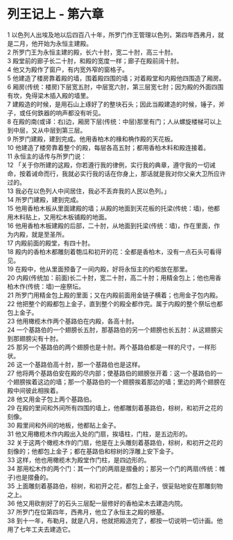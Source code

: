 # 列王记上 - 第六章
  
 1 以色列人出埃及地以后四百八十年，所罗门作王管理以色列，第四年西弗月，就是二月，他开始为永恒主建殿。  
 2 所罗门王为永恒主建的殿，长六十肘，宽二十肘，高三十肘。  
 3 殿堂前的廊子长二十肘，和殿的宽度一样；廊子在殿前阔十肘。  
 4 他又为殿作了窗户，有内宽外窄的窗格子。  
 5 他建造了楼房靠着殿的墙，围着殿四围的墙；对着殿堂和内殿他四围造了厢房。  
 6 厢房(传统：楼房)下层宽五肘，中层宽六肘，第三层宽七肘；因为殿的外面四围有坎，免得梁木插入殿的墙里。  
 7 建殿造的时候，是用石山上琢好了的整块石头；因此当殿建造的时候，锤子，斧子，或任何鉄器的响声都没有听见。  
 8 在殿的南(或译：右)边，厢房下层(传统：中层)那里有门；人从螺旋楼梯可以上到中层，又从中层到第三层。  
 9 所罗门建殿，建到完成。他用香柏木的椽和桷作殿的天花板。  
 10 他建造了楼旁靠着整个的殿，每层各高五肘；都用香柏木料和殿连接着。  
 11 永恒主的话传与所罗门说：  
 12 「关于你所建的这殿，你若遵行我的律例，实行我的典章，遵守我的一切诫命，按着诫命而行，我就必实行我的话在你身上，那话就是我对你父亲大卫所应许过的。  
 13 我必在以色列人中间居住，我必不丢弃我的人民以色列。」  
 14 所罗门建殿，建到完成。  
 15 他用香柏木板从里面建殿的墙；从殿的地面到天花板的托梁(传统：墙)，他都用木料贴上，又用松木板铺殿的地面。  
 16 他用香柏木板建殿的后部，二十肘，从地面到托梁(传统：墙)，作在里面，作为内殿，就是至圣所。  
 17 内殿前面的殿堂，有四十肘。  
 18 殿内的香柏木都雕刻着匏瓜和初开的花：全都是香柏木，没有一点石头可看得见。  
 19 在殿中，他从里面预备了一间内殿，好将永恒主的约柜放在那里。  
 20 内殿(传统加：前面)长二十肘，宽二十肘，高二十肘；用精金包上；他也用香柏木作(传统：墙)一座祭坛。  
 21 所罗门用精金包上殿的里面；又在内殿前面用金链子横着；也用金子包内殿。  
 22 他把整个的殿都包上金子，直到整个的殿全都作完。属于内殿的整个祭坛也都包上金子。  
 23 他用橄榄木作两个基路伯在内殿，各高十肘。  
 24 一个基路伯的一个翅膀长五肘，那基路伯的另一个翅膀也长五肘：从这翅膀尖到那翅膀尖有十肘。  
 25 那另一个基路伯的两个翅膀也是十肘。两个基路伯都是一样的尺寸，一样形状。  
 26 这一个基路伯高十肘，那一个基路伯也是这样。  
 27 他将两个基路伯安在殿的尽内部；使基路伯的翅膀张开着：这一个基路伯的一个翅膀挨着这边的墙；那一个基路伯的一个翅膀挨着那边的墙；里边的两个翅膀在殿中间彼此相挨着。  
 28 他又用金子包上两个基路伯。  
 29 在殿的里间和外间所有四围的墙上，他都雕刻着基路伯，棕树，和初开之花的刻像。  
 30 殿里间和外间的地板，他都贴上金子。  
 31 他又用橄榄木作内殿出入处的门扇，挨墙柱，门柱，是五边形的。  
 32 关于这两个橄榄木作的门扇，他是在上头雕刻着基路伯，棕树，和初开之花的刻像的；他都包上金子；都在基路伯和棕树的浮雕上安下金子。  
 33 这样，他也用橄榄木为殿堂作门柱，是四边形的。  
 34 那用松木作的两个门：其一个门的两扇是摺叠的；那另一个门的两扇(传统：帷子)也是摺叠的。  
 35 上面雕刻着基路伯，棕树，和初开之花，都包上金子，很妥贴地安在那雕刻物之上。  
 36 他又用砍削好了的石头三层配一层修好的香柏梁木去建造内院。  
 37 所罗门在位第四年，西弗月，他立了永恒主之殿的根基。  
 38 到十一年，布勒月，就是八月，他就把殿造完了，都按一切说明一切计画。他用了七年工夫去建造它。